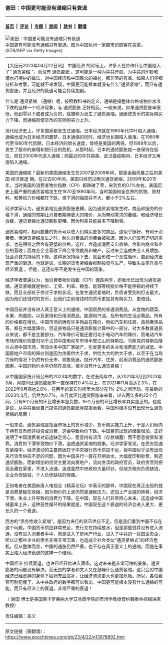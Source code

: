 ### 谢田：中国更可能没有通缩只有衰退

---

#### [首页](../../../..?n13978892) &nbsp;|&nbsp; [评论](../../../../../epoch-comment?n13978892) &nbsp;|&nbsp; [专题](../../../../../epoch-special?n13978892) &nbsp;|&nbsp; [禁闻](../../../../../epoch-news?n13978892) &nbsp;|&nbsp; [禁书](../../../../../books?n13978892) &nbsp;|&nbsp; [翻墙](https://github.com/gfw-breaker/nogfw/blob/master/README.md?n13978892)


<div><img alt="谢田：中国更可能没有通缩只有衰退" class="attachment-djy_600_400 size-djy_600_400 wp-post-image" src="https://i.epochtimes.com/assets/uploads/2023/04/id13978905-60948849b3f07b417f685d3aff28a1c7-600x400.jpg"/>
<div class="caption">
 中国更有可能没有通缩只有衰退。图为中国杭州一家超市的顾客在买菜。 (STR/AFP via Getty Images)
</div></div><hr/><div class="post_content" id="artbody" itemprop="articleBody">
 <!-- article content begin -->
 <p>
  【大纪元2023年04月22日讯】
  <ok href="https://www.epochtimes.com/gb/tag/%E4%B8%AD%E5%9B%BD%E7%BB%8F%E6%B5%8E.html">
   中国经济
  </ok>
  的论坛上，许多人在炒作什么中国陷入了“
  <ok href="https://www.epochtimes.com/gb/tag/%E9%80%9A%E8%B4%A7%E7%B4%A7%E7%BC%A9.html">
   通货紧缩
  </ok>
  ”，而没有
  <ok href="https://www.epochtimes.com/gb/tag/%E9%80%9A%E8%B4%A7%E8%86%A8%E8%83%80.html">
   通货膨胀
  </ok>
  。这可能是一种为中共开脱、为中共的印钞和灌水打掩护的做法，对中国经济和中国民众的福祉，都非常的有害。如果人们仔细分析和考察，可能就不难发现，中国更可能根本就没有什么“通货紧缩”，而只有通货膨胀，并且经济的衰退可能会持续加剧。
 </p>
 <p>
  什么是
  <ok href="https://www.epochtimes.com/gb/tag/%E9%80%9A%E8%B4%A7%E7%B4%A7%E7%BC%A9.html">
   通货紧缩
  </ok>
  （通缩）呢，按照教科书的定义，通缩是指整体价格或物价水准下跌的这样一个经济现象，与
  <ok href="https://www.epochtimes.com/gb/tag/%E9%80%9A%E8%B4%A7%E8%86%A8%E8%83%80.html">
   通货膨胀
  </ok>
  正好相反。一般来说，如果通货膨胀率很低，低到零以下或者成为负的，就被称为发生了通货紧缩。通胀使货币的实际购买力下降，而通缩则使货币的实际购买力上升。
 </p>
 <p>
  现代经济史上，许多国家都发生过通缩。日本经济就在1990年代中叶陷入通缩，通缩也成为日本经济的噩梦。日本通缩的同时，经济也长期陷入衰落。在1960年代至1980年代后期，日本经济的增长速度，曾经是美国的两倍。但1989年以后，发生了股市的崩塌和银行业的危机，从那时起，日本的通货膨胀就一直保持在低位，而在2000年代进入通缩；而最近的中共病毒、武汉瘟疫期间，日本经济又再度陷入通缩。
 </p>
 <p>
  美国的通缩呢？最新的美国通缩发生在2007至2009年间，那是金融风暴之后的美国
  <ok href="https://www.epochtimes.com/gb/tag/%E7%BB%8F%E6%B5%8E%E8%A1%B0%E9%80%80.html">
   经济衰退
  </ok>
  期。在过去60年间，美国只经历过两次通货紧缩，2009年和2015年，当时美国的消费者物价指数（CPI）都跌破了零，来到负的0.1%左右。美国历史上最严重的通货紧缩发生在1870至1890年间，当时美国和全世界的货物、原材料、和劳动力价格都在下跌，但下滑的幅度并不大，都小于2%左右。
 </p>
 <p>
  经济学家认为，通货紧缩比通货膨胀更糟，因为通货紧缩发生时，商品和服务的价格下滑，通缩的预期让消费者期待更大的降价，从而带动需求的萎缩，和经济增长放缓。通货紧缩比通货膨胀更糟，因为利率只能最多下降到零。
 </p>
 <p>
  通货紧缩时，相同数量的货币可以使人们购买更多的商品，这似乎挺好，有利于消费者。但通货紧缩发生之时，耐久消费品的消费会被推迟，因为人们没有迫切的需求，也在期待之后会有更低的价格。这样，会造成消费支出收缩，会影响商业和企业的营收；而商业企业营收下降会导致裁员和破产，反过来会造成失业人员增加、社会消费力持续的下降。这种状况持续下去，就会形成一个恶性循环，直到经济出现严重的衰退。也就是说，长期的货币紧缩会抑制投资与生产，导致失业率升高与
  <ok href="https://www.epochtimes.com/gb/tag/%E7%BB%8F%E6%B5%8E%E8%A1%B0%E9%80%80.html">
   经济衰退
  </ok>
  。但是，这还似乎不是发生在中国的现象。
 </p>
 <p>
  经济学者普遍认为，当消费者物价指数（CPI）连跌两季，即表示已出现为通货紧缩。通货紧缩就是物价、工资、利率、粮食、能源等统统价格不能停顿的持续下跌，而且全部处于供过于求的状况。在发生通货紧缩时，负债者受到的打击最大，因为他们还钱时的货币，比他们之前借钱时的货币更加具有购买力、更值钱。
 </p>
 <p>
  中国目前并没有进入真正意义上的通缩，中国居民的普通消费品，从食物的蔬菜、水果、肉蛋奶，以及家用和日用消费品，能源和汽油，及所有的生活必需品，所有的价格都在增长。中国市场的确有许多物品在降价，例如汽车和住房、高档奢侈品等，都在大幅度降价。但这些物品只是通货膨胀计算中的一部分，对大多数普通民众来说，都不是主要部分。汽车降价可能还要归功于电动汽车的降价，而电动汽车市场的降价则要归功于占领中国电动车市场半壁江山的特斯拉。马斯克的特斯拉降价占领中国市场，带动许多中国厂家破产，引发更多的失业和消费能力的减低。中国房地产市场的降价则是因为住房供大于求，供给大大的供大于求，以至于在当局力保的情况下仍然有价无市、销售低迷。抛开汽车、住房、耐用消费品的通货膨胀因素，中国的物价水平仍然在高涨，根本没有什么通货紧缩！
 </p>
 <p>
  从中国国家统计局公布的2023年的数字，在过去两年中，从2021年3月到2023年3月，月度同比通货膨胀率一直保持在0.4%以上，在2021年11月高达2.3%，在2022年9月高达2.8%，在两年的其它时间里大部分在1%-2%之间浮动。在最新的2023年3月，仍然为0.7%。从月度环比通货膨胀率来看，过去两年多的25个月间，只有9个月份的环比增长率是负数，16个月份的环比增长率其实是正的。也就是说，从中共当局自己提供的通货膨胀月度报表看，中国也根本没有出现什么通货紧缩的局面！
 </p>
 <p>
  一般来说，通货紧缩是指当市场上的货币减少，货币购买能力上升，于是人们倾向于持有货币而非投资或消费，这会导致物价下跌。中国目前出现的储蓄增加，正好说明了中国消费者对前途缺乏信心，愿意持有货币（存款储蓄）而不愿意投资和消费。消费的下滑导致物价下滑，造成通货紧缩的假象。经济学家发现，在债务型通货紧缩中，经济波动的主要原因在于中央银行货币供应不足，但中国似乎没有出现央行货币供应不足的问题，因为中国央行一直在开闸放水，大幅度印制钞票，制造通货膨胀。而新增加的信贷主要流向房地产，流向贪渎的政府官员，政府贪官则把现金藏在家里，不进入流通，造成虽然中央政府大量印钞，但地方政府负债缺钱，企业负债缺钱，个人负债缺钱的怪像。
 </p>
 <p>
  正如笔者在美国新唐人电视台《精英论坛》中表示的那样，中国现在真正出现的就是消费基础在收缩，因为物价的上涨仍然是通胀压力，还加上产业链的转移，经济下滑，失业上升导致的消费力下降。在中国，现在人们非常担心未来，这造成中国储蓄率上升，这种恶性循环的结果就是，中国现在这个衰退的经济会进入更大、更长久的一个衰退。
 </p>
 <p>
  西方的“债务性收入紧缩”，是因为央行的货币供应不足，但是我们看到中国不存在这个问题。中国货币供应非常充足，央行又在持续放水，但是那些钱并没有进入流通，没有进入消费者手中，而是进入了房地产行业，进入了中共的一些国企央企，所以让那些企业的债务变得非常沉重，也造成全社会类似“通货紧缩式”的经济危机。但从整体而言，中国的通胀仍然严重，也不存在真正意义上的通缩，而是在事实上陷入经济衰退的这样一个结局。
 </p>
 <p>
  <ok href="https://www.epochtimes.com/gb/tag/%E4%B8%AD%E5%9B%BD%E7%BB%8F%E6%B5%8E.html">
   中国经济
  </ok>
  持续衰退，也许已经开始进入萧条，这对未来是非常可怕的景象。通货膨胀的问题没有解决，而无良的学者和文人又在鼓噪什么通货紧缩，这只会对中国经济已经虚胖的身体下猛药充血进补，让经济泡沫更大也更加危险。所以，各位看官可别犯傻了，从中共政府的数字都可以看出，中国更可能根本没有什么通缩的可能，而只有经济上的衰退，非常严重的衰退！
 </p>
 <p>
  （
  <ok href="https://www.epochtimes.com/gb/tag/%E8%B0%A2%E7%94%B0.html">
   谢田
  </ok>
  博士是美国南卡罗莱纳大学艾肯商学院的市场学教授暨约翰奥林棕榈讲席教授）
 </p>
 <p>
  责任编辑：高义
 </p>
 <!-- article content end -->
 <div id="below_article_ad">
 </div>
</div>


---

原文链接（需翻墙）：https://www.epochtimes.com/gb/23/4/22/n13978892.htm